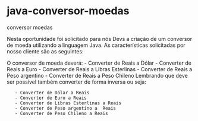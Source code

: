 # java-conversor-moedas
conversor moedas

Nesta oportunidade foi solicitado para nós Devs a criação de um conversor de moeda utilizando a linguagem Java. As características solicitadas por nosso cliente são 
as seguintes:

O conversor de moeda deverá:
     - Converter de Reais a Dólar
     - Converter de Reais a Euro
     - Converter de Reais a Libras Esterlinas
     - Converter de Reais a Peso argentino
     - Converter de Reais a Peso Chileno
Lembrando que deve ser possível também converter de forma inversa ou seja:

       - Converter de Dólar a Reais
       - Converter de Euro a Reais
       - Converter de Libras Esterlinas a Reais
       - Converter de Peso argentino a  Reais
       - Converter de Peso Chileno a Reais

